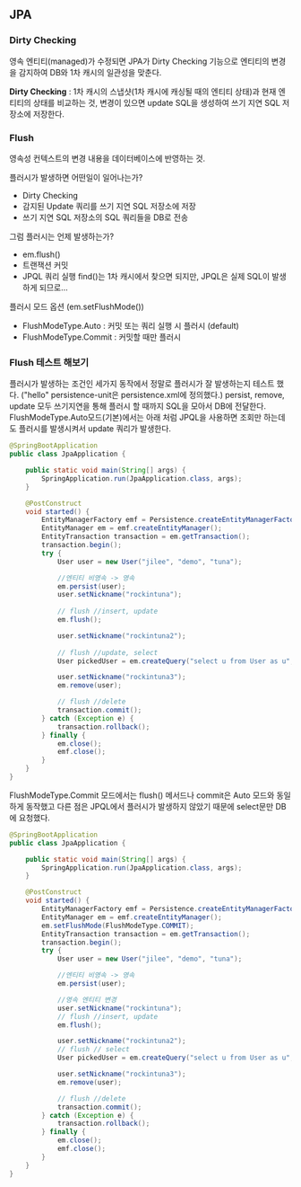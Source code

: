 ## JPA

### Dirty Checking

영속 엔티티(managed)가 수정되면 JPA가 Dirty Checking 기능으로 엔티티의 변경을 감지하여 DB와 1차 캐시의 일관성을 맞춘다.

**Dirty Checking** : 1차 캐시의 스냅샷(1차 캐시에 캐싱될 때의 엔티티 상태)과 현재 엔티티의 상태를 비교하는 것, 변경이 있으면 update SQL을 생성하여 쓰기 지연 SQL 저장소에 저장한다.

### Flush

영속성 컨텍스트의 변경 내용을 데이터베이스에 반영하는 것.

플러시가 발생하면 어떤일이 일어나는가?

- Dirty Checking
- 감지된 Update 쿼리를 쓰기 지연 SQL 저장소에 저장
- 쓰기 지연 SQL 저장소의 SQL 쿼리들을 DB로 전송

그럼 플러시는 언제 발생하는가?

- em.flush()
- 트랜잭션 커밋
- JPQL 쿼리 실행
  find()는 1차 캐시에서 찾으면 되지만, JPQL은 실제 SQL이 발생하게 되므로…

플러시 모드 옵션 (em.setFlushMode())

- FlushModeType.Auto : 커밋 또는 쿼리 실행 시 플러시 (default)
- FlushModeType.Commit : 커밋할 때만 플러시

### Flush 테스트 해보기

플러시가 발생하는 조건인 세가지 동작에서 정말로 플러시가 잘 발생하는지 테스트 했다.
("hello" persistence-unit은 persistence.xml에 정의했다.)
persist, remove, update 모두 쓰기지연을 통해 플러시 할 때까지 SQL을 모아서 DB에 전달한다.
FlushModeType.Auto모드(기본)에서는 아래 처럼 JPQL을 사용하면 조회만 하는데도 플러시를 발생시켜서 update 쿼리가 발생한다.

```java
@SpringBootApplication
public class JpaApplication {

    public static void main(String[] args) {
        SpringApplication.run(JpaApplication.class, args);
    }

    @PostConstruct
    void started() {
        EntityManagerFactory emf = Persistence.createEntityManagerFactory("hello");
        EntityManager em = emf.createEntityManager();
        EntityTransaction transaction = em.getTransaction();
        transaction.begin();
        try {
            User user = new User("jilee", "demo", "tuna");

            //엔티티 비영속 -> 영속
            em.persist(user);
            user.setNickname("rockintuna");
          
            // flush //insert, update
            em.flush();

            user.setNickname("rockintuna2");
          
            // flush //update, select
            User pickedUser = em.createQuery("select u from User as u", User.class).getSingleResult();

            user.setNickname("rockintuna3");
            em.remove(user);

            // flush //delete
            transaction.commit();
        } catch (Exception e) {
            transaction.rollback();
        } finally {
            em.close();
            emf.close();
        }
    }
}
```

FlushModeType.Commit 모드에서는 flush() 메서드나 commit은 Auto 모드와 동일하게 동작했고 
다른 점은 JPQL에서 플러시가 발생하지 않았기 때문에 select문만 DB에 요청했다.

```java
@SpringBootApplication
public class JpaApplication {

    public static void main(String[] args) {
        SpringApplication.run(JpaApplication.class, args);
    }

    @PostConstruct
    void started() {
        EntityManagerFactory emf = Persistence.createEntityManagerFactory("hello");
        EntityManager em = emf.createEntityManager();
        em.setFlushMode(FlushModeType.COMMIT);
        EntityTransaction transaction = em.getTransaction();
        transaction.begin();
        try {
            User user = new User("jilee", "demo", "tuna");

            //엔티티 비영속 -> 영속
            em.persist(user);

            //영속 엔티티 변경
            user.setNickname("rockintuna");
            // flush //insert, update
            em.flush();

            user.setNickname("rockintuna2");
            // flush // select
            User pickedUser = em.createQuery("select u from User as u", User.class).getSingleResult();

            user.setNickname("rockintuna3");
            em.remove(user);

            // flush //delete
            transaction.commit();
        } catch (Exception e) {
            transaction.rollback();
        } finally {
            em.close();
            emf.close();
        }
    }
}
```

